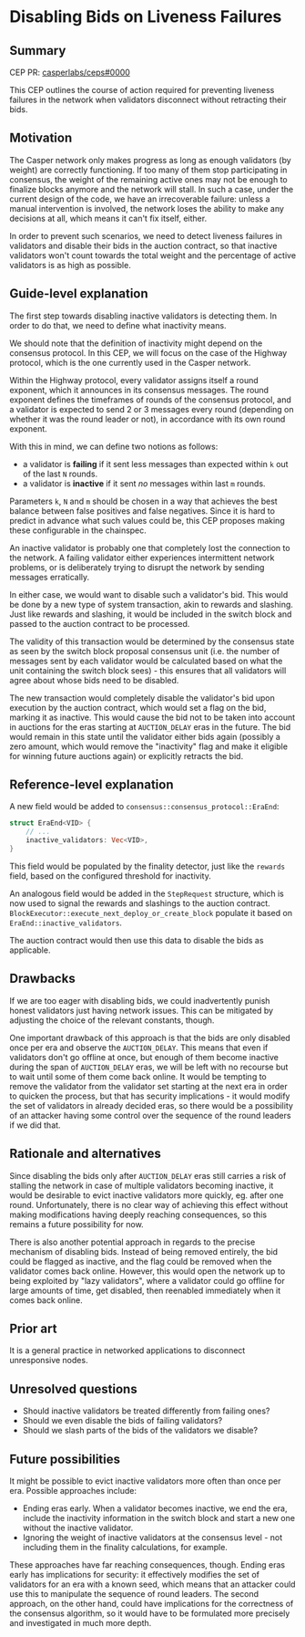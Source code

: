 # Disabling Bids on Liveness Failures

## Summary

[summary]: #summary

CEP PR: [casperlabs/ceps#0000](https://github.com/casperlabs/ceps/pull/27)

This CEP outlines the course of action required for preventing liveness failures in the network when validators disconnect without retracting their bids.

## Motivation

[motivation]: #motivation

The Casper network only makes progress as long as enough validators (by weight) are correctly functioning. If too many of them stop participating in consensus, the weight of the remaining active ones may not be enough to finalize blocks anymore and the network will stall. In such a case, under the current design of the code, we have an irrecoverable failure: unless a manual intervention is involved, the network loses the ability to make any decisions at all, which means it can't fix itself, either.

In order to prevent such scenarios, we need to detect liveness failures in validators and disable their bids in the auction contract, so that inactive validators won't count towards the total weight and the percentage of active validators is as high as possible.

## Guide-level explanation

[guide-level-explanation]: #guide-level-explanation

The first step towards disabling inactive validators is detecting them. In order to do that, we need to define what inactivity means.

We should note that the definition of inactivity might depend on the consensus protocol. In this CEP, we will focus on the case of the Highway protocol, which is the one currently used in the Casper network.

Within the Highway protocol, every validator assigns itself a round exponent, which it announces in its consensus messages. The round exponent defines the timeframes of rounds of the consensus protocol, and a validator is expected to send 2 or 3 messages every round (depending on whether it was the round leader or not), in accordance with its own round exponent.

With this in mind, we can define two notions as follows:

- a validator is **failing** if it sent less messages than expected within `k` out of the last `N` rounds.
- a validator is **inactive** if it sent _no_ messages within last `m` rounds.

Parameters `k`, `N` and `m` should be chosen in a way that achieves the best balance between false positives and false negatives. Since it is hard to predict in advance what such values could be, this CEP proposes making these configurable in the chainspec.

An inactive validator is probably one that completely lost the connection to the network. A failing validator either experiences intermittent network problems, or is deliberately trying to disrupt the network by sending messages erratically.

In either case, we would want to disable such a validator's bid. This would be done by a new type of system transaction, akin to rewards and slashing. Just like rewards and slashing, it would be included in the switch block and passed to the auction contract to be processed.

The validity of this transaction would be determined by the consensus state as seen by the switch block proposal consensus unit (i.e. the number of messages sent by each validator would be calculated based on what the unit containing the switch block sees) - this ensures that all validators will agree about whose bids need to be disabled.

The new transaction would completely disable the validator's bid upon execution by the auction contract, which would set a flag on the bid, marking it as inactive. This would cause the bid not to be taken into account in auctions for the eras starting at `AUCTION_DELAY` eras in the future. The bid would remain in this state until the validator either bids again (possibly a zero amount, which would remove the "inactivity" flag and make it eligible for winning future auctions again) or explicitly retracts the bid.

## Reference-level explanation

[reference-level-explanation]: #reference-level-explanation

A new field would be added to `consensus::consensus_protocol::EraEnd`:

```rust
struct EraEnd<VID> {
    // ...
    inactive_validators: Vec<VID>,
}
```

This field would be populated by the finality detector, just like the `rewards` field, based on the configured threshold for inactivity.

An analogous field would be added in the `StepRequest` structure, which is now used to signal the rewards and slashings to the auction contract. `BlockExecutor::execute_next_deploy_or_create_block` populate it based on `EraEnd::inactive_validators`.

The auction contract would then use this data to disable the bids as applicable.

## Drawbacks

[drawbacks]: #drawbacks

If we are too eager with disabling bids, we could inadvertently punish honest validators just having network issues. This can be mitigated by adjusting the choice of the relevant constants, though.

One important drawback of this approach is that the bids are only disabled once per era and observe the `AUCTION_DELAY`. This means that even if validators don't go offline at once, but enough of them become inactive during the span of `AUCTION_DELAY` eras, we will be left with no recourse but to wait until some of them come back online. It would be tempting to remove the validator from the validator set starting at the next era in order to quicken the process, but that has security implications - it would modify the set of validators in already decided eras, so there would be a possibility of an attacker having some control over the sequence of the round leaders if we did that.

## Rationale and alternatives

[rationale-and-alternatives]: #rationale-and-alternatives

Since disabling the bids only after `AUCTION_DELAY` eras still carries a risk of stalling the network in case of multiple validators becoming inactive, it would be desirable to evict inactive validators more quickly, eg. after one round. Unfortunately, there is no clear way of achieving this effect without making modifications having deeply reaching consequences, so this remains a future possibility for now.

There is also another potential approach in regards to the precise mechanism of disabling bids. Instead of being removed entirely, the bid could be flagged as inactive, and the flag could be removed when the validator comes back online. However, this would open the network up to being exploited by "lazy validators", where a validator could go offline for large amounts of time, get disabled, then reenabled immediately when it comes back online.

## Prior art

[prior-art]: #prior-art

It is a general practice in networked applications to disconnect unresponsive nodes.

## Unresolved questions

[unresolved-questions]: #unresolved-questions

- Should inactive validators be treated differently from failing ones?
- Should we even disable the bids of failing validators?
- Should we slash parts of the bids of the validators we disable?

## Future possibilities

[future-possibilities]: #future-possibilities

It might be possible to evict inactive validators more often than once per era. Possible approaches include:

- Ending eras early. When a validator becomes inactive, we end the era, include the inactivity information in the switch block and start a new one without the inactive validator.
- Ignoring the weight of inactive validators at the consensus level - not including them in the finality calculations, for example.

These approaches have far reaching consequences, though. Ending eras early has implications for security: it effectively modifies the set of validators for an era with a known seed, which means that an attacker could use this to manipulate the sequence of round leaders. The second approach, on the other hand, could have implications for the correctness of the consensus algorithm, so it would have to be formulated more precisely and investigated in much more depth.
